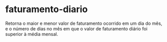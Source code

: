 # faturamento-diario
Retorna o maior e menor valor de faturamento ocorrido em um dia do mês, e  o número de dias no mês em que o valor de faturamento diário foi superior à média mensal. 
